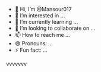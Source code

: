 - 👋 Hi, I’m @Mansour017
- 👀 I’m interested in ...
- 🌱 I’m currently learning ...
- 💞️ I’m looking to collaborate on ...
- 📫 How to reach me ...
- 😄 Pronouns: ...
- ⚡ Fun fact: ...

<!---
Mansour017/Mansour017 is a ✨ special ✨ repository because its `README.md` (this file) appears on your GitHub profile.
You can click the Preview link to take a look at your changes.
--->vvvvvvv
